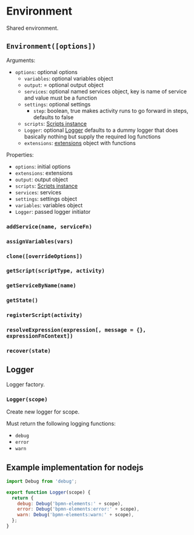 Environment
===========

Shared environment.

## `Environment([options])`

Arguments:
- `options`: optional options
  - `variables`: optional variables object
  - `output`: = optional output object
  - `services`: optional named services object, key is name of service and value must be a function
  - `settings`: optional settings
    - `step`: boolean, true makes activity runs to go forward in steps, defaults to false
  - `scripts`: [Scripts instance](/docs/Scripts.md)
  - `Logger`: optional [Logger](#logger) defaults to a dummy logger that does basically nothing but supply the required log functions
  - `extensions`: [extensions](/docs/Extension.md) object with functions

Properties:
- `options`: initial options
- `extensions`: extensions
- `output`: output object
- `scripts`: [Scripts instance](/docs/Scripts.md)
- `services`: services
- `settings`: settings object
- `variables`: variables object
- `Logger`: passed logger initiator

### `addService(name, serviceFn)`
### `assignVariables(vars)`
### `clone([overrideOptions])`
### `getScript(scriptType, activity)`
### `getServiceByName(name)`
### `getState()`
### `registerScript(activity)`
### `resolveExpression(expression[, message = {}, expressionFnContext])`
### `recover(state)`

## Logger

Logger factory.

### `Logger(scope)`

Create new logger for scope.

Must return the following logging functions:

- `debug`
- `error`
- `warn`

## Example implementation for nodejs

```js
import Debug from 'debug';

export function Logger(scope) {
  return {
    debug: Debug('bpmn-elements:' + scope),
    error: Debug('bpmn-elements:error:' + scope),
    warn: Debug('bpmn-elements:warn:' + scope),
  };
}
```
